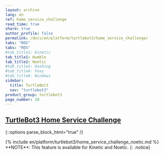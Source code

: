 ```yaml
---
layout: archive
lang: en
ref: home_service_challenge
read_time: true
share: true
author_profile: false
permalink: /docs/en/platform/turtlebot3/home_service_challenge/
tabs: "ROS"
tabs: "ROS"
#tab_title1: Kinetic
tab_title1: Humble
tab_title2: Noetic
#tab_title3: Dashing
#tab_title4: Foxy
#tab_title6: Windows
sidebar:
  title: TurtleBot3
  nav: "turtlebot3"
product_group: turtlebot3
page_number: 18
---
```


<style>body {counter-reset: h1 7 !important;}</style>
<div style="counter-reset: h2 9"></div>

<!--[dummy Header 1]>
  <h1 id="dummy">Manipulation</h1>
  <h2 id="dummy">Home Service Challenge</h2>
  <p class="dummy_content">Home Service Challenge Package</p>
<![end dummy Header 1]-->

## [TurtleBot3 Home Service Challenge](#turtlebot3-home-service-challenge)

{::options parse_block_html="true" /}

<!-- <section data-id="{{ page.tab_title1 }}" class="tab_contents">
{% include en/platform/turtlebot3/home_service_challenge_kinetic.md %}
</section> -->

<section data-id="{{ page.tab_title2 }}" class="tab_contents">
{% include en/platform/turtlebot3/home_service_challenge_noetic.md %}
</section>

<!-- <section data-id="{{ page.tab_title3 }}" class="tab_contents">
**NOTE**: This feature is available for Kinetic and Noetic. 
{: .notice}
</section> -->

<!-- <section data-id="{{ page.tab_title4 }}" class="tab_contents">
**NOTE**: This feature is available for Kinetic and Noetic. 
{: .notice}
</section> -->

<!-- <section data-id="{{ page.tab_title1 }}" class="tab_contents">
**NOTE**: This feature is available for Kinetic and Noetic. 
{: .notice}
</section> -->

<section data-id="{{ page.tab_title1 }}" class="tab_contents">
**NOTE**: This feature is available for Kinetic and Noetic. 
{: .notice}
</section>
